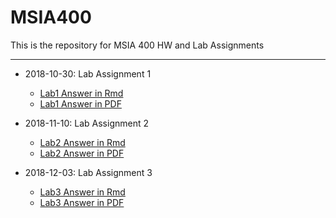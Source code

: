 # MSIA400
This is the repository for MSIA 400 HW and Lab Assignments

***
* 2018-10-30: Lab Assignment 1
  * [Lab1 Answer in Rmd](https://github.com/chuandu2/MSIA400/blob/master/Lab-Assignment-1/Lab1_SophieDU.Rmd)
  * [Lab1 Answer in PDF](https://github.com/chuandu2/MSIA400/blob/master/Lab-Assignment-1/400_Lab1_ChuanDu.pdf)

* 2018-11-10: Lab Assignment 2
  * [Lab2 Answer in Rmd](https://github.com/chuandu2/MSIA400/blob/master/Lab-Assignment-2/400_Lab2.Rmd)
  * [Lab2 Answer in PDF](https://github.com/chuandu2/MSIA400/blob/master/Lab-Assignment-2/400_Lab2_SophieDU.pdf)

* 2018-12-03: Lab Assignment 3
  * [Lab3 Answer in Rmd](https://github.com/chuandu2/MSIA400/blob/master/Lab-Assignment-3/400_Lab3.Rmd)
  * [Lab3 Answer in PDF](https://github.com/chuandu2/MSIA400/blob/master/Lab-Assignment-3/400_Lab3_SophieDU.pdf)
